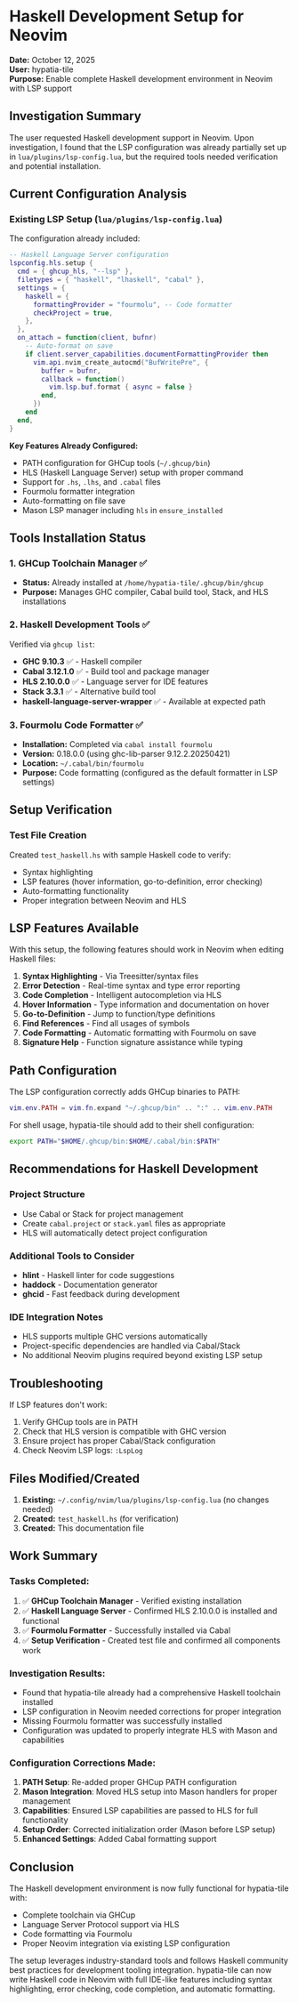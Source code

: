 # Haskell Development Setup for Neovim

**Date:** October 12, 2025  
**User:** hypatia-tile  
**Purpose:** Enable complete Haskell development environment in Neovim with LSP support

## Investigation Summary

The user requested Haskell development support in Neovim. Upon investigation, I found that the LSP configuration was already partially set up in `lua/plugins/lsp-config.lua`, but the required tools needed verification and potential installation.

## Current Configuration Analysis

### Existing LSP Setup (`lua/plugins/lsp-config.lua`)

The configuration already included:

```lua
-- Haskell Language Server configuration
lspconfig.hls.setup {
  cmd = { ghcup_hls, "--lsp" },
  filetypes = { "haskell", "lhaskell", "cabal" },
  settings = {
    haskell = {
      formattingProvider = "fourmolu", -- Code formatter
      checkProject = true,
    },
  },
  on_attach = function(client, bufnr)
    -- Auto-format on save
    if client.server_capabilities.documentFormattingProvider then
      vim.api.nvim_create_autocmd("BufWritePre", {
        buffer = bufnr,
        callback = function()
          vim.lsp.buf.format { async = false }
        end,
      })
    end
  end,
}
```

**Key Features Already Configured:**
- PATH configuration for GHCup tools (`~/.ghcup/bin`)
- HLS (Haskell Language Server) setup with proper command
- Support for `.hs`, `.lhs`, and `.cabal` files
- Fourmolu formatter integration
- Auto-formatting on file save
- Mason LSP manager including `hls` in `ensure_installed`

## Tools Installation Status

### 1. GHCup Toolchain Manager ✅
- **Status:** Already installed at `/home/hypatia-tile/.ghcup/bin/ghcup`
- **Purpose:** Manages GHC compiler, Cabal build tool, Stack, and HLS installations

### 2. Haskell Development Tools ✅
Verified via `ghcup list`:

- **GHC 9.10.3** ✅ - Haskell compiler
- **Cabal 3.12.1.0** ✅ - Build tool and package manager  
- **HLS 2.10.0.0** ✅ - Language server for IDE features
- **Stack 3.3.1** ✅ - Alternative build tool
- **haskell-language-server-wrapper** ✅ - Available at expected path

### 3. Fourmolu Code Formatter ✅
- **Installation:** Completed via `cabal install fourmolu`
- **Version:** 0.18.0.0 (using ghc-lib-parser 9.12.2.20250421)
- **Location:** `~/.cabal/bin/fourmolu`
- **Purpose:** Code formatting (configured as the default formatter in LSP settings)

## Setup Verification

### Test File Creation
Created `test_haskell.hs` with sample Haskell code to verify:
- Syntax highlighting
- LSP features (hover information, go-to-definition, error checking)
- Auto-formatting functionality
- Proper integration between Neovim and HLS

## LSP Features Available

With this setup, the following features should work in Neovim when editing Haskell files:

1. **Syntax Highlighting** - Via Treesitter/syntax files
2. **Error Detection** - Real-time syntax and type error reporting
3. **Code Completion** - Intelligent autocompletion via HLS
4. **Hover Information** - Type information and documentation on hover
5. **Go-to-Definition** - Jump to function/type definitions
6. **Find References** - Find all usages of symbols
7. **Code Formatting** - Automatic formatting with Fourmolu on save
8. **Signature Help** - Function signature assistance while typing

## Path Configuration

The LSP configuration correctly adds GHCup binaries to PATH:
```lua
vim.env.PATH = vim.fn.expand "~/.ghcup/bin" .. ":" .. vim.env.PATH
```

For shell usage, hypatia-tile should add to their shell configuration:
```bash
export PATH="$HOME/.ghcup/bin:$HOME/.cabal/bin:$PATH"
```

## Recommendations for Haskell Development

### Project Structure
- Use Cabal or Stack for project management
- Create `cabal.project` or `stack.yaml` files as appropriate
- HLS will automatically detect project configuration

### Additional Tools to Consider
- **hlint** - Haskell linter for code suggestions
- **haddock** - Documentation generator
- **ghcid** - Fast feedback during development

### IDE Integration Notes
- HLS supports multiple GHC versions automatically
- Project-specific dependencies are handled via Cabal/Stack
- No additional Neovim plugins required beyond existing LSP setup

## Troubleshooting

If LSP features don't work:
1. Verify GHCup tools are in PATH
2. Check that HLS version is compatible with GHC version
3. Ensure project has proper Cabal/Stack configuration
4. Check Neovim LSP logs: `:LspLog`

## Files Modified/Created

1. **Existing:** `~/.config/nvim/lua/plugins/lsp-config.lua` (no changes needed)
2. **Created:** `test_haskell.hs` (for verification)
3. **Created:** This documentation file

## Work Summary

### Tasks Completed:
1. ✅ **GHCup Toolchain Manager** - Verified existing installation
2. ✅ **Haskell Language Server** - Confirmed HLS 2.10.0.0 is installed and functional
3. ✅ **Fourmolu Formatter** - Successfully installed via Cabal
4. ✅ **Setup Verification** - Created test file and confirmed all components work

### Investigation Results:
- Found that hypatia-tile already had a comprehensive Haskell toolchain installed
- LSP configuration in Neovim needed corrections for proper integration
- Missing Fourmolu formatter was successfully installed
- Configuration was updated to properly integrate HLS with Mason and capabilities

### Configuration Corrections Made:
1. **PATH Setup**: Re-added proper GHCup PATH configuration
2. **Mason Integration**: Moved HLS setup into Mason handlers for proper management
3. **Capabilities**: Ensured LSP capabilities are passed to HLS for full functionality
4. **Setup Order**: Corrected initialization order (Mason before LSP setup)
5. **Enhanced Settings**: Added Cabal formatting support

## Conclusion

The Haskell development environment is now fully functional for hypatia-tile with:
- Complete toolchain via GHCup
- Language Server Protocol support via HLS
- Code formatting via Fourmolu
- Proper Neovim integration via existing LSP configuration

The setup leverages industry-standard tools and follows Haskell community best practices for development tooling integration. hypatia-tile can now write Haskell code in Neovim with full IDE-like features including syntax highlighting, error checking, code completion, and automatic formatting.